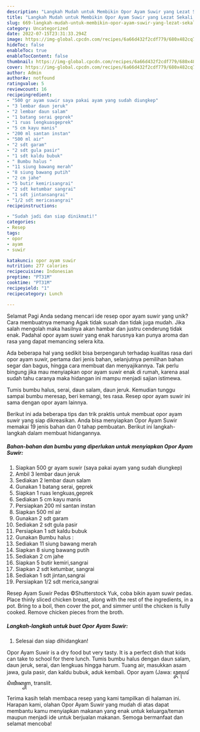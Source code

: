 ```yaml
---
description: "Langkah Mudah untuk Membikin Opor Ayam Suwir yang Lezat Sekali, Sempurna"
title: "Langkah Mudah untuk Membikin Opor Ayam Suwir yang Lezat Sekali, Sempurna"
slug: 669-langkah-mudah-untuk-membikin-opor-ayam-suwir-yang-lezat-sekali-sempurna
category: Uncategorized
date: 2022-07-15T23:31:33.294Z
image: https://img-global.cpcdn.com/recipes/6a66d432f2cdf779/680x482cq70/opor-ayam-suwir-foto-resep-utama.jpg
hideToc: false
enableToc: true
enableTocContent: false
thumbnail: https://img-global.cpcdn.com/recipes/6a66d432f2cdf779/680x482cq70/opor-ayam-suwir-foto-resep-utama.jpg
cover: https://img-global.cpcdn.com/recipes/6a66d432f2cdf779/680x482cq70/opor-ayam-suwir-foto-resep-utama.jpg
author: Admin
authorAv: notfound
ratingvalue: 5
reviewcount: 16
recipeingredient:
- "500 gr ayam suwir saya pakai ayam yang sudah diungkep"
- "3 lembar daun jeruk"
- "2 lembar daun salam"
- "1 batang serai geprek"
- "1 ruas lengkuasgeprek"
- "5 cm kayu manis"
- "200 ml santan instan"
- "500 ml air"
- "2 sdt garam"
- "2 sdt gula pasir"
- "1 sdt kaldu bubuk"
- " Bumbu halus "
- "11 siung bawang merah"
- "8 siung bawang putih"
- "2 cm jahe"
- "5 butir kemirisangrai"
- "2 sdt ketumbar sangrai"
- "1 sdt jintansangrai"
- "1/2 sdt mericasangrai"
recipeinstructions:

- "Sudah jadi dan siap dinikmati!"
categories:
- Resep
tags:
- opor
- ayam
- suwir

katakunci: opor ayam suwir 
nutrition: 277 calories
recipecuisine: Indonesian
preptime: "PT31M"
cooktime: "PT31M"
recipeyield: "1"
recipecategory: Lunch

---
```



Selamat Pagi Anda sedang mencari ide resep opor ayam suwir yang unik? Cara membuatnya memang Agak tidak susah dan tidak juga mudah. Jika salah mengolah maka hasilnya akan hambar dan justru cenderung tidak enak. Padahal opor ayam suwir yang enak harusnya kan punya aroma dan rasa yang dapat memancing selera kita.


Ada beberapa hal yang sedikit bisa berpengaruh terhadap kualitas rasa dari opor ayam suwir, pertama dari jenis bahan, selanjutnya pemilihan bahan segar dan bagus, hingga cara membuat dan menyajikannya. Tak perlu bingung jika mau menyiapkan opor ayam suwir enak di rumah, karena asal sudah tahu caranya maka hidangan ini mampu menjadi sajian istimewa.

Tumis bumbu halus, serai, daun salam, daun jeruk. Kemudian tunggu sampai bumbu meresap, beri kemangi, tes rasa. Resep opor ayam suwir ini sama dengan opor ayam lainnya.


Berikut ini ada beberapa tips dan trik praktis untuk membuat opor ayam suwir yang siap dikreasikan. Anda bisa menyiapkan Opor Ayam Suwir memakai 19 jenis bahan dan 0 tahap pembuatan. Berikut ini langkah-langkah dalam membuat hidangannya.

<!--inarticleads1-->

##### Bahan-bahan dan bumbu yang diperlukan untuk menyiapkan Opor Ayam Suwir:

1. Siapkan 500 gr ayam suwir (saya pakai ayam yang sudah diungkep)
1. Ambil 3 lembar daun jeruk
1. Sediakan 2 lembar daun salam
1. Gunakan 1 batang serai, geprek
1. Siapkan 1 ruas lengkuas,geprek
1. Sediakan 5 cm kayu manis
1. Persiapkan 200 ml santan instan
1. Siapkan 500 ml air
1. Gunakan 2 sdt garam
1. Sediakan 2 sdt gula pasir
1. Persiapkan 1 sdt kaldu bubuk
1. Gunakan  Bumbu halus :
1. Sediakan 11 siung bawang merah
1. Siapkan 8 siung bawang putih
1. Sediakan 2 cm jahe
1. Siapkan 5 butir kemiri,sangrai
1. Siapkan 2 sdt ketumbar, sangrai
1. Sediakan 1 sdt jintan,sangrai
1. Persiapkan 1/2 sdt merica,sangrai


Resep Ayam Suwir Pedas ©Shutterstock Yuk, coba bikin ayam suwir pedas. Place thinly sliced chicken breast, along with the rest of the ingredients, in a pot. Bring to a boil, then cover the pot, and simmer until the chicken is fully cooked. Remove chicken pieces from the broth. 

<!--inarticleads2-->

##### Langkah-langkah untuk buat Opor Ayam Suwir:


1. Selesai dan siap dihidangkan!

Opor Ayam Suwir is a dry food but very tasty. It is a perfect dish that kids can take to school for there lunch. Tumis bumbu halus dengan daun salam, daun jeruk, serai, dan lengkuas hingga harum. Tuang air, masukkan asam jawa, gula pasir, dan kaldu bubuk, aduk kembali. Opor ayam (Jawa: ꦎꦥꦺꦴꦂ ꦥꦶꦠꦶꦏ꧀m, translit. 

Terima kasih telah membaca resep yang kami tampilkan di halaman ini. Harapan kami, olahan Opor Ayam Suwir yang mudah di atas dapat membantu kamu menyiapkan makanan yang enak untuk keluarga/teman maupun menjadi ide untuk berjualan makanan. Semoga bermanfaat dan selamat mencoba!
